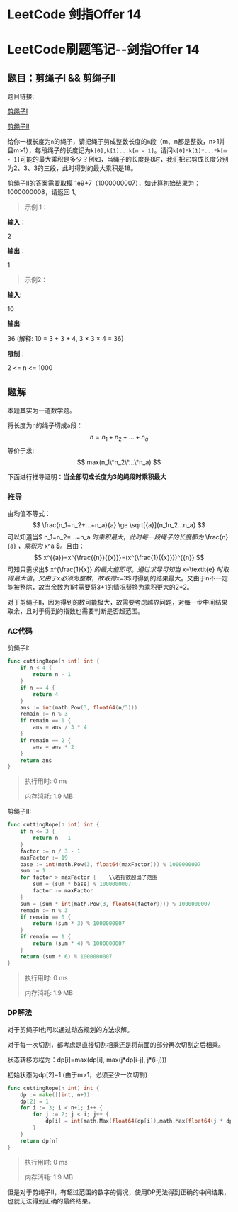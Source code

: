 # LeetCode 剑指Offer 14

<!--more-->

# LeetCode刷题笔记--剑指Offer 14

## 题目：剪绳子I && 剪绳子II

题目链接:

[剪绳子I](https://leetcode-cn.com/problems/jian-sheng-zi-lcof/)

[剪绳子II](https://leetcode-cn.com/problems/jian-sheng-zi-ii-lcof/)

给你一根长度为`n`的绳子，请把绳子剪成整数长度的`m`段（m、n都是整数，n>1并且m>1），每段绳子的长度记为`k[0],k[1]...k[m - 1]`。请问`k[0]*k[1]*...*k[m - 1]`可能的最大乘积是多少？例如，当绳子的长度是8时，我们把它剪成长度分别为2、3、3的三段，此时得到的最大乘积是18。

剪绳子II的答案需要取模 1e9+7（1000000007），如计算初始结果为：1000000008，请返回 1。

> 示例 1：

**输入**：

2

**输出**：

1

> 示例2：

**输入**:

10

**输出**:

36  (解释: 10 = 3 + 3 + 4, 3 × 3 × 4 = 36)

**限制**：

2 <= n <= 1000

## 题解

本题其实为一道数学题。

将长度为n的绳子切成a段：
$$
n = n_1+n_2+...+n_a
$$
等价于求:
$$
max(n_1\*n_2\*...\*n_a)
$$

下面进行推导证明：**当全部切成长度为3的绳段时乘积最大**

### 推导

由均值不等式：
$$
\frac{n_1+n_2+...+n_a}{a} \ge \sqrt[{a}]{n_1n_2...n_a}
$$
可以知道当$ n_1=n_2=...=n_a $时乘积最大，此时每一段绳子的长度都为$ \frac{n}{a} $，乘积为$ x^a $。且由：
$$
x^{{a}}=x^{\frac{{n}}{{x}}}=(x^{\frac{1}{{x}}})^{{n}}
$$
可知只需求出$ x^{\frac{1}{x}}  $的最大值即可。通过求导可知当$ x=\textit{e} $时取得最大值，又由于$x$必须为整数，故取得$x=3$时得到的结果最大。又由于n不一定能被整除，故当余数为1时需要将3+1的情况替换为乘积更大的2+2。

对于剪绳子II，因为得到的数可能极大，故需要考虑越界问题，对每一步中间结果取余，且对于得到的指数也需要判断是否超范围。

### AC代码

剪绳子I:

```go
func cuttingRope(n int) int {
	if n < 4 {
		return n - 1
	}
	if n == 4 {
		return 4
	}
	ans := int(math.Pow(3, float64(n/3)))
	remain := n % 3
	if remain == 1 {
		ans = ans / 3 * 4
	}
	if remain == 2 {
		ans = ans * 2
	}
	return ans
}
```

> 执行用时: 0 ms
>
> 内存消耗: 1.9 MB

剪绳子II:

```go
func cuttingRope(n int) int {
    if n <= 3 {
        return n - 1
    }
    factor := n / 3 - 1
    maxFactor := 19
    base := int(math.Pow(3, float64(maxFactor))) % 1000000007
    sum := 1
    for factor > maxFactor {	\\若指数超出了范围
        sum = (sum * base) % 1000000007
        factor -= maxFactor
    }
    sum = (sum * int(math.Pow(3, float64(factor)))) % 1000000007
    remain := n % 3
    if remain == 0 {
        return (sum * 3) % 1000000007
    }
    if remain == 1 {
        return (sum * 4) % 1000000007
    }
    return (sum * 6) % 1000000007
}
```

> 执行用时: 0 ms
>
> 内存消耗: 1.9 MB

### DP解法

对于剪绳子I也可以通过动态规划的方法求解。

对于每一次切割，都考虑是直接切割相乘还是将前面的部分再次切割之后相乘。

状态转移方程为：dp[i]=max(dp[i], max(j*dp[i-j], j\*(i-j)))

初始状态为dp[2]=1 (由于m>1，必须至少一次切割)

```go
func cuttingRope(n int) int {
	dp := make([]int, n+1)
	dp[2] = 1
	for i := 3; i < n+1; i++ {
		for j := 2; j < i; j++ {
			dp[i] = int(math.Max(float64(dp[i]),math.Max(float64(j * dp[i-j]),float64(j*(i-j)))))
		}
	}
	return dp[n]
}
```

> 执行用时: 0 ms
>
> 内存消耗: 1.9 MB

但是对于剪绳子II，有超过范围的数字的情况，使用DP无法得到正确的中间结果，也就无法得到正确的最终结果。
